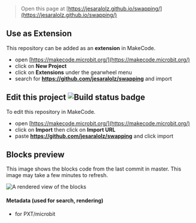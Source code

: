 
> Open this page at [https://jesaralolz.github.io/swapping/](https://jesaralolz.github.io/swapping/)

## Use as Extension

This repository can be added as an **extension** in MakeCode.

* open [https://makecode.microbit.org/](https://makecode.microbit.org/)
* click on **New Project**
* click on **Extensions** under the gearwheel menu
* search for **https://github.com/jesaralolz/swapping** and import

## Edit this project ![Build status badge](https://github.com/jesaralolz/swapping/workflows/MakeCode/badge.svg)

To edit this repository in MakeCode.

* open [https://makecode.microbit.org/](https://makecode.microbit.org/)
* click on **Import** then click on **Import URL**
* paste **https://github.com/jesaralolz/swapping** and click import

## Blocks preview

This image shows the blocks code from the last commit in master.
This image may take a few minutes to refresh.

![A rendered view of the blocks](https://github.com/jesaralolz/swapping/raw/master/.github/makecode/blocks.png)

#### Metadata (used for search, rendering)

* for PXT/microbit
<script src="https://makecode.com/gh-pages-embed.js"></script><script>makeCodeRender("{{ site.makecode.home_url }}", "{{ site.github.owner_name }}/{{ site.github.repository_name }}");</script>
